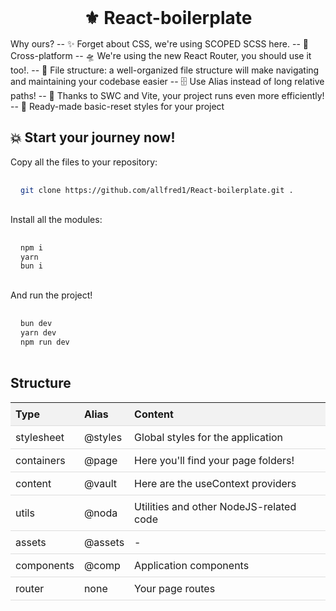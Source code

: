
<div align="center">
  <h1>⚜️ React-boilerplate</h1>
</div>
Why ours?
 -- ✨ Forget about CSS, we're using SCOPED SCSS here.
 -- 📃 Cross-platform
 -- 🛸 We're using the new React Router, you should use it too!.
 -- 📂 File structure: a well-organized file structure will make navigating and maintaining your codebase easier
 -- 🗄️ Use Alias instead of long relative paths!
 -- 🚀 Thanks to SWC and Vite, your project runs even more efficiently!
 -- 📖 Ready-made basic-reset styles for your project


## 💥 Start your journey now!

Copy all the files to your repository:

```bash
git clone https://github.com/allfred1/React-boilerplate.git .
```

Install all the modules:

```bash
npm i
yarn
bun i
```

And run the project!

```bash
bun dev
yarn dev
npm run dev
```

## Structure

| Type | Alias | Content |
|------|-------|---------|
| stylesheet | @styles | Global styles for the application |
| containers | @page | Here you'll find your page folders! |
| content | @vault | Here are the useContext providers |
| utils | @noda | Utilities and other NodeJS-related code |
| assets | @assets | - |
| components | @comp | Application components |
| router | none | Your page routes |

<style>
  h1, h3 {
    text-align: center;
    margin-top: 2rem;
    margin-bottom: 1rem;
  }
  table {
    width: 100%;
    border-collapse: collapse;
    margin-top: 1rem;
  }
  th, td {
    padding: 0.5rem;
    text-align: left;
    border-bottom: 1px solid #ddd;
  }
  th {
    background-color: #f2f2f2;
  }
  pre {
    background-color: #f2f2f2;
    padding: 1rem;
    border-radius: 5px;
    overflow-x: auto;
  }
</style>

